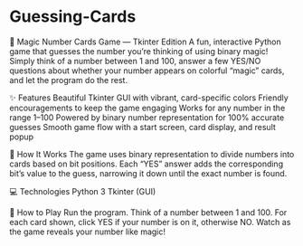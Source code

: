 # Guessing-Cards

🎩 Magic Number Cards Game — Tkinter Edition
A fun, interactive Python game that guesses the number you’re thinking of using binary magic!
Simply think of a number between 1 and 100, answer a few YES/NO questions about whether your number appears on colorful “magic” cards, and let the program do the rest.

✨ Features
Beautiful Tkinter GUI with vibrant, card-specific colors
Friendly encouragements to keep the game engaging
Works for any number in the range 1–100
Powered by binary number representation for 100% accurate guesses
Smooth game flow with a start screen, card display, and result popup

🧠 How It Works
The game uses binary representation to divide numbers into cards based on bit positions. Each “YES” answer adds the corresponding bit’s value to the guess, narrowing it down until the exact number is found.

💻 Technologies
Python 3
Tkinter (GUI)

🚀 How to Play
Run the program.
Think of a number between 1 and 100.
For each card shown, click YES if your number is on it, otherwise NO.
Watch as the game reveals your number like magic!
